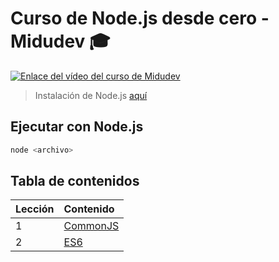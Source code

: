 # Curso de Node.js desde cero - Midudev 🎓

[![Enlace del vídeo del curso de Midudev](https://img.shields.io/badge/Vídeo_del_curso_de_Midudev-FF0000?logo=youtube)](https://youtu.be/yB4n_K7dZV8?si=3pSM_ldlem7UwDPR)

> Instalación de Node.js [aquí](./install.md)

## Ejecutar con Node.js

```bash
node <archivo>
```

## Tabla de contenidos

| Lección | Contenido          |
| :------ | :----------------- |
| 1       | [CommonJS](./cjs/) |
| 2       | [ES6](./mjs/)      |
